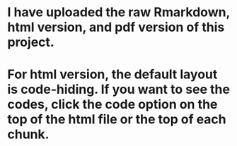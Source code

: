# I have uploaded the raw Rmarkdown, html version, and pdf version of this project. 
# For html version, the default layout is code-hiding. If you want to see the codes, click the code option on the top of the html file or the top of each chunk.
